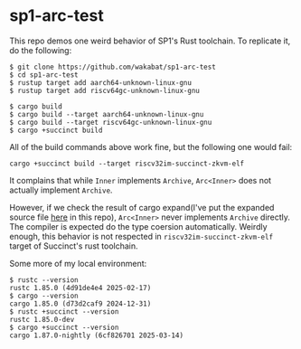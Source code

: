 # sp1-arc-test

This repo demos one weird behavior of SP1's Rust toolchain. To replicate it, do the following:

```
$ git clone https://github.com/wakabat/sp1-arc-test
$ cd sp1-arc-test
$ rustup target add aarch64-unknown-linux-gnu
$ rustup target add riscv64gc-unknown-linux-gnu

$ cargo build
$ cargo build --target aarch64-unknown-linux-gnu
$ cargo build --target riscv64gc-unknown-linux-gnu
$ cargo +succinct build
```

All of the build commands above work fine, but the following one would fail:

```
cargo +succinct build --target riscv32im-succinct-zkvm-elf
```

It complains that while `Inner` implements `Archive`, `Arc<Inner>` does not actually implement `Archive`.

However, if we check the result of cargo expand(I've put the expanded source file [here](./cargo_expand_result.rs) in this repo), `Arc<Inner>` never implements `Archive` directly. The compiler is expected do the type coersion automatically. Weirdly enough, this behavior is not respected in `riscv32im-succinct-zkvm-elf` target of Succinct's rust toolchain.

Some more of my local environment:

```
$ rustc --version
rustc 1.85.0 (4d91de4e4 2025-02-17)
$ cargo --version
cargo 1.85.0 (d73d2caf9 2024-12-31)
$ rustc +succinct --version
rustc 1.85.0-dev
$ cargo +succinct --version
cargo 1.87.0-nightly (6cf826701 2025-03-14)
```
